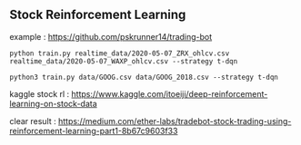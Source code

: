 ## Stock Reinforcement Learning 

example : https://github.com/pskrunner14/trading-bot



```
python train.py realtime_data/2020-05-07_ZRX_ohlcv.csv realtime_data/2020-05-07_WAXP_ohlcv.csv --strategy t-dqn

python3 train.py data/GOOG.csv data/GOOG_2018.csv --strategy t-dqn
```



kaggle stock rl : https://www.kaggle.com/itoeiji/deep-reinforcement-learning-on-stock-data

clear result : https://medium.com/ether-labs/tradebot-stock-trading-using-reinforcement-learning-part1-8b67c9603f33

